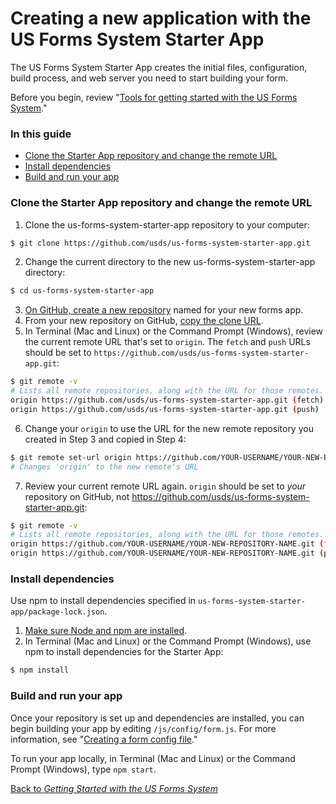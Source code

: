 # Creating a new application with the US Forms System Starter App

The US Forms System Starter App creates the initial files, configuration, build process, and web server you need to start building your form.

Before you begin, review "[Tools for getting started with the US Forms System](getting-started/tools-for-getting-started-with-the-us-forms-system)."

### In this guide

- [Clone the Starter App repository and change the remote URL](#clone-the-starter-app-repository-and-change-the-remote-url)
- [Install dependencies](#install-dependencies)
- [Build and run your app](#build-and-run-your-app)

### Clone the Starter App repository and change the remote URL

1. Clone the us-forms-system-starter-app repository to your computer:
```bash
$ git clone https://github.com/usds/us-forms-system-starter-app.git
```
2. Change the current directory to the new us-forms-system-starter-app directory:
```bash
$ cd us-forms-system-starter-app
```
3. [On GitHub, create a new repository](https://help.github.com/articles/creating-a-new-repository/) named for your new forms app.
4. From your new repository on GitHub, [copy the clone URL](https://help.github.com/articles/cloning-a-repository/).
5. In Terminal (Mac and Linux) or the Command Prompt (Windows), review the current remote URL that's set to `origin`. The `fetch` and `push` URLs should be set to `https://github.com/usds/us-forms-system-starter-app.git`:
```bash
$ git remote -v
# Lists all remote repositories, along with the URL for those remotes.
origin https://github.com/usds/us-forms-system-starter-app.git (fetch)
origin https://github.com/usds/us-forms-system-starter-app.git (push)
```
6. Change your `origin` to use the URL for the new remote repository you created in Step 3 and copied in Step 4:
```bash
$ git remote set-url origin https://github.com/YOUR-USERNAME/YOUR-NEW-REPOSITORY-NAME.git
# Changes 'origin' to the new remote's URL
```
7. Review your current remote URL again. `origin` should be set to *your* repository on GitHub, not https://github.com/usds/us-forms-system-starter-app.git:
```bash
$ git remote -v
# Lists all remote repositories, along with the URL for those remotes.
origin https://github.com/YOUR-USERNAME/YOUR-NEW-REPOSITORY-NAME.git (fetch)
origin https://github.com/YOUR-USERNAME/YOUR-NEW-REPOSITORY-NAME.git (push)
```

### Install dependencies

Use npm to install dependencies specified in `us-forms-system-starter-app/package-lock.json`.

1. [Make sure Node and npm are installed](tools-for-getting-started-with-the-us-forms-system#node-js-and-npm).
2. In Terminal (Mac and Linux) or the Command Prompt (Windows), use npm to install dependencies for the Starter App:
```bash
$ npm install
```

### Build and run your app

Once your repository is set up and dependencies are installed, you can begin building your app by editing `/js/config/form.js`. For more information, see "[Creating a form config file](building-a-form/creating-a-form-config-file.md)."

To run your app locally, in Terminal (Mac and Linux) or the Command Prompt (Windows), type `npm start`.

[Back to *Getting Started with the US Forms System*](README.md)
